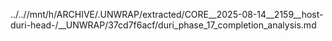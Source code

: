 ../..//mnt/h/ARCHIVE/.UNWRAP/extracted/CORE__2025-08-14__2159__host-duri-head-/__UNWRAP/37cd7f6acf/duri_phase_17_completion_analysis.md